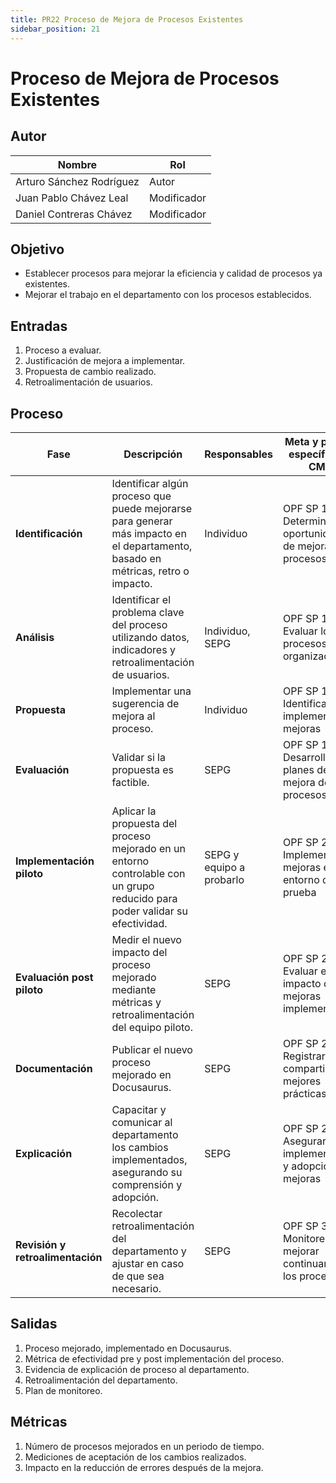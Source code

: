 ```yaml
---
title: PR22 Proceso de Mejora de Procesos Existentes
sidebar_position: 21
---
```


# Proceso de Mejora de Procesos Existentes

## Autor

| Nombre                    | Rol   |
|---------------------------|-------|
| Arturo Sánchez Rodríguez | Autor |
| Juan Pablo Chávez Leal | Modificador|
|Daniel Contreras Chávez | Modificador |

## Objetivo

- Establecer procesos para mejorar la eficiencia y calidad de procesos ya existentes.
- Mejorar el trabajo en el departamento con los procesos establecidos.

## Entradas

1. Proceso a evaluar.
2. Justificación de mejora a implementar.
3. Propuesta de cambio realizado.
4. Retroalimentación de usuarios.

## Proceso

| Fase | Descripción | Responsables | Meta y práctica específica del CMMI |
|------|------------|--------------|--------------------------------------|
| **Identificación** | Identificar algún proceso que puede mejorarse para generar más impacto en el departamento, basado en métricas, retro o impacto. | Individuo | OPF SP 1.1 - Determinar oportunidades de mejora de procesos |
| **Análisis** | Identificar el problema clave del proceso utilizando datos, indicadores y retroalimentación de usuarios. | Individuo, SEPG | OPF SP 1.2 - Evaluar los procesos organizacionales |
| **Propuesta** | Implementar una sugerencia de mejora al proceso. | Individuo | OPF SP 1.3 - Identificar e implementar mejoras |
| **Evaluación** | Validar si la propuesta es factible. | SEPG | OPF SP 1.4 - Desarrollar planes de mejora de procesos |
| **Implementación piloto** | Aplicar la propuesta del proceso mejorado en un entorno controlable con un grupo reducido para poder validar su efectividad. | SEPG y equipo a probarlo | OPF SP 2.1 - Implementar mejoras en un entorno de prueba |
| **Evaluación post piloto** | Medir el nuevo impacto del proceso mejorado mediante métricas y retroalimentación del equipo piloto. | SEPG | OPF SP 2.2 - Evaluar el impacto de las mejoras implementadas |
| **Documentación** | Publicar el nuevo proceso mejorado en Docusaurus. | SEPG | OPF SP 2.3 - Registrar y compartir mejores prácticas |
| **Explicación** | Capacitar y comunicar al departamento los cambios implementados, asegurando su comprensión y adopción. | SEPG | OPF SP 2.4 - Asegurar la implementación y adopción de mejoras |
| **Revisión y retroalimentación** | Recolectar retroalimentación del departamento y ajustar en caso de que sea necesario. | SEPG | OPF SP 3.1 - Monitorear y mejorar continuamente los procesos |

## Salidas

1. Proceso mejorado, implementado en Docusaurus.
2. Métrica de efectividad pre y post implementación del proceso.
3. Evidencia de explicación de proceso al departamento.
4. Retroalimentación del departamento.
5. Plan de monitoreo.

## Métricas

1. Número de procesos mejorados en un periodo de tiempo.
2. Mediciones de aceptación de los cambios realizados.
3. Impacto en la reducción de errores después de la mejora.
